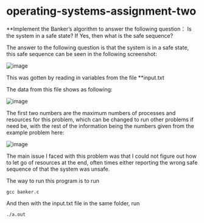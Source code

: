 # operating-systems-assignment-two

**Implement the Banker’s algorithm to answer the following question： Is the system in a safe state? If Yes, then what is the safe sequence?

The answer to the following question is that the system is in a safe state, this safe sequence can be seen in the following screenshot:

![image](https://user-images.githubusercontent.com/31938399/235051506-feef53df-0560-4acc-9c50-95f3c3eb24c9.png)

This was gotten by reading in variables from the file **input.txt

The data from this file shows as following:

![image](https://user-images.githubusercontent.com/31938399/235051592-69917f99-e5bc-47e8-8db2-3cf4ce767705.png)

The first two numbers are the maximum numbers of processes and resources for this problem, which can be changed to run other problems if need be, with the rest of the information being the numbers given from the example problem here:

![image](https://user-images.githubusercontent.com/31938399/235051693-b06c1309-ff9e-4455-b3bb-98a83bde9374.png)

The main issue I faced with this problem was that I could not figure out how to let go of resources at the end, often times either reporting the wrong safe sequence of that the system was unsafe. 

The way to run this program is to run

`gcc banker.c`

And then with the input.txt file in the same folder, run

`./a.out`

